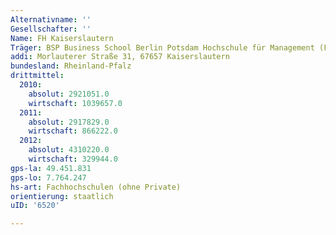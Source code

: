 ```yaml
---
Alternativname: ''
Gesellschafter: ''
Name: FH Kaiserslautern
Träger: BSP Business School Berlin Potsdam Hochschule für Management (FH) GmbH
addi: Morlauterer Straße 31, 67657 Kaiserslautern
bundesland: Rheinland-Pfalz
drittmittel:
  2010:
    absolut: 2921051.0
    wirtschaft: 1039657.0
  2011:
    absolut: 2917829.0
    wirtschaft: 866222.0
  2012:
    absolut: 4310220.0
    wirtschaft: 329944.0
gps-la: 49.451.831
gps-lo: 7.764.247
hs-art: Fachhochschulen (ohne Private)
orientierung: staatlich
uID: '6520'

---
```


